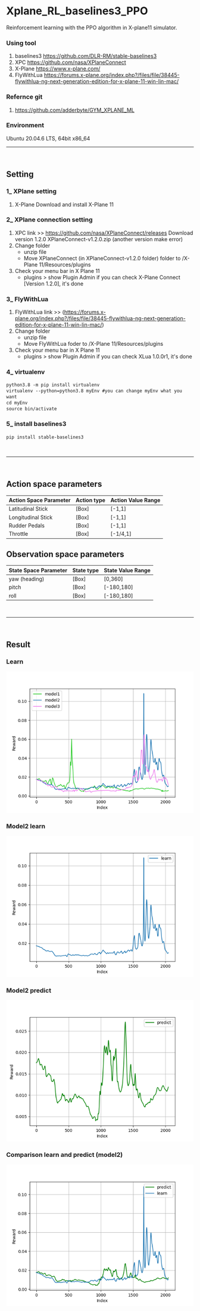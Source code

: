 # Xplane_RL_baselines3_PPO
Reinforcement learning with the PPO algorithm in X-plane11 simulator.

### Using tool
1. baselines3
   https://github.com/DLR-RM/stable-baselines3
2. XPC
   https://github.com/nasa/XPlaneConnect
3. X-Plane
   https://www.x-plane.com/
4. FlyWithLua
   https://forums.x-plane.org/index.php?/files/file/38445-flywithlua-ng-next-generation-edition-for-x-plane-11-win-lin-mac/

### Refernce git
1. https://github.com/adderbyte/GYM_XPLANE_ML
### Environment
Ubuntu 20.04.6 LTS, 64bit x86_64
<br>

--------------------------------

<br>

## Setting

### 1_ XPlane setting
1. X-Plane
   Download and install X-Plane 11
### 2_ XPlane connection setting
1. XPC
   link >> https://github.com/nasa/XPlaneConnect/releases
   Download version 1.2.0 XPlaneConnect-v1.2.0.zip (another version make error)
2. Change folder
   - unzip file
   - Move XPlaneConnect (in XPlaneConnect-v1.2.0 folder) folder to /X-Plane 11/Resources/plugins
3. Check your menu bar in X Plane 11
    - plugins > show Plugin Admin
    if you can check X-Plane Connect [Version 1.2.0], it's done

### 3_ FlyWithLua
1. FlyWithLua
   link >> (https://forums.x-plane.org/index.php?/files/file/38445-flywithlua-ng-next-generation-edition-for-x-plane-11-win-lin-mac/)
2. Change folder
   - unzip file
   - Move FlyWithLua foder to /X-Plane 11/Resources/plugins
3. Check your menu bar in X Plane 11
    - plugins > show Plugin Admin
    if you can check XLua 1.0.0r1, it's done

### 4_ virtualenv

    python3.8 -m pip install virtualenv
    virtualenv --python=python3.8 myEnv #you can change myEnv what you want
    cd myEnv
    source bin/activate

  
### 5_ install baselines3


    pip install stable-baselines3


<br>

--------------------------------

<br>

## Action space parameters

| Action Space Parameter | Action type | Action Value Range |
| --- | --- |---|
| Latitudinal Stick | [Box]|  [-1,1] |
| Longitudinal Stick  | [Box]| [-1,1] |
| Rudder Pedals | [Box]| [-1,1]|
| Throttle | [Box]| [-1/4,1] |


## Observation space parameters


| State Space Parameter | State type | State Value Range |
| --- | --- |---|
| yaw (heading) | [Box]|  [0,360] |
| pitch | [Box] | [-180,180] |
| roll | [Box] | [-180,180]|


<br>

--------------------------------

<br>

## Result

### Learn

![alt-text](https://github.com/doondu/Xplane_RL_baselines3_PPO/blob/main/images/reward_comparison_learn.png)

### Model2 learn

![alt-text](https://github.com/doondu/Xplane_RL_baselines3_PPO/blob/main/images/reward_learn_model2.png)

### Model2 predict

![alt-text](https://github.com/doondu/Xplane_RL_baselines3_PPO/blob/main/images/reward_predict_with_model2.png)

### Comparison learn and predict (model2)

![alt-text](https://github.com/doondu/Xplane_RL_baselines3_PPO/blob/main/images/reward_learn_predict.png)


